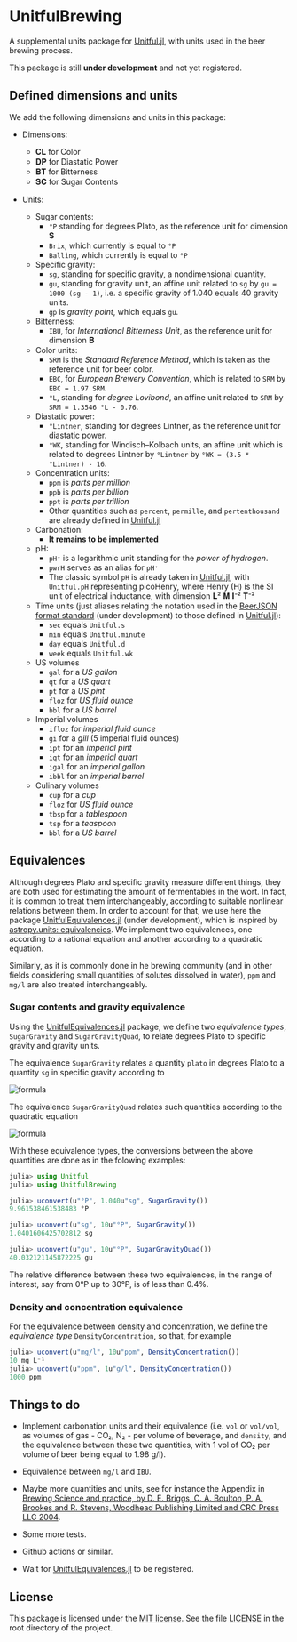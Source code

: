 # UnitfulBrewing

A supplemental units package for [Unitful.jl](https://github.com/PainterQubits/Unitful.jl), with units used in the beer brewing process.

This package is still **under development** and not yet registered.

## Defined dimensions and units

We add the following dimensions and units in this package:

- Dimensions:
  - 𝐂𝐋 for Color
  - 𝐃𝐏 for Diastatic Power
  - 𝐁𝐓 for Bitterness
  - 𝐒𝐂 for Sugar Contents

- Units:
  - Sugar contents:
    - `°P` standing for degrees Plato, as the reference unit for dimension 𝐒
    - `Brix`, which currently is equal to `°P`
    - `Balling`, which currently is equal to `°P`
  - Specific gravity:
    - `sg`, standing for specific gravity, a nondimensional quantity.
    - `gu`, standing for gravity unit, an affine unit related to `sg` by `gu = 1000 (sg - 1)`, i.e. a specific gravity of 1.040 equals 40 gravity units.
    - `gp` is *gravity point*, which equals `gu`.
  - Bitterness:
    - `IBU`, for *International Bitterness Unit*, as the reference unit for dimension 𝐁
  - Color units:
    - `SRM` is the *Standard Reference Method*, which is taken as the reference unit for beer color.
    - `EBC`, for *European Brewery Convention*, which is related to `SRM` by `EBC = 1.97 SRM`.
    - `°L`, standing for *degree Lovibond*, an affine unit related to `SRM` by `SRM = 1.3546 °L - 0.76`.
  - Diastatic power:
    - `°Lintner`, standing for degrees Lintner, as the reference unit for diastatic power.
    - `°WK`, standing for Windisch–Kolbach units, an affine unit which is related to degrees Lintner by `°Lintner` by `°WK = (3.5 * °Lintner) - 16`.
  - Concentration units:
    - `ppm` is *parts per million*
    - `ppb` is *parts per billion*
    - `ppt` is *parts per trillion*
    - Other quantities such as `percent`, `permille`, and `pertenthousand` are already defined in [Unitful.jl](https://github.com/PainterQubits/Unitful.jl)
  - Carbonation:
    - **It remains to be implemented**
  - pH:
    - `pH⁺` is a logarithmic unit standing for the *power of hydrogen*.
    - `pwrH` serves as an alias for `pH⁺`
    - The classic symbol `pH` is already taken in [Unitful.jl](https://github.com/PainterQubits/Unitful.jl), with `Unitful.pH` representing picoHenry, where Henry (H) is the SI unit of electrical inductance, with dimension 𝐋² 𝐌 𝐈⁻² 𝐓⁻²
  - Time units (just aliases relating the notation used in the [BeerJSON format standard](https://github.com/beerjson/beerjson) (under development) to those defined in [Unitful.jl](https://github.com/PainterQubits/Unitful.jl)):
    - `sec` equals `Unitful.s`
    - `min` equals `Unitful.minute`
    - `day` equals `Unitful.d`
    - `week` equals `Unitful.wk`
  - US volumes
    - `gal` for a *US gallon*
    - `qt` for a *US quart*
    - `pt` for a *US pint*
    - `floz` for *US fluid ounce*
    - `bbl` for a *US barrel*
  - Imperial volumes
    - `ifloz` for *imperial fluid ounce*
    - `gi` for a *gill* (5 imperial fluid ounces)
    - `ipt` for an *imperial pint*
    - `iqt` for an *imperial quart*
    - `igal` for an *imperial gallon*
    - `ibbl` for an *imperial barrel*
  - Culinary volumes
    - `cup` for a *cup*
    - `floz` for *US fluid ounce*
    - `tbsp` for a *tablespoon*
    - `tsp` for a *teaspoon*
    - `bbl` for a *US barrel*

## Equivalences

Although degrees Plato and specific gravity measure different things, they are both used for estimating the amount of fermentables in the wort. In fact, it is common to treat them interchangeably, according to suitable nonlinear relations between them. In order to account for that, we use here the package [UnitfulEquivalences.jl](https://github.com/sostock/UnitfulEquivalences.jl) (under development), which is inspired by [astropy.units: equivalencies](https://docs.astropy.org/en/stable/units/equivalencies.html). We implement two equivalences, one according to a rational equation and another according to a quadratic equation.

Similarly, as it is commonly done in he brewing community (and in other fields considering small quantities of solutes dissolved in water), `ppm` and `mg/l` are also treated interchangeably.

### Sugar contents and gravity equivalence

Using the [UnitfulEquivalences.jl](https://github.com/sostock/UnitfulEquivalences.jl) package, we define two *equivalence types*, `SugarGravity` and `SugarGravityQuad`, to relate degrees Plato to specific gravity and gravity units.

The equivalence `SugarGravity` relates a quantity `plato` in degrees Plato to a quantity `sg` in specific gravity according to

![formula](https://render.githubusercontent.com/render/math?math=\text{Plato}=259\left(1-\displaystyle\frac{1}{\text{sg}}\right))

The equivalence `SugarGravityQuad` relates such quantities according to the quadratic equation

![formula](https://render.githubusercontent.com/render/math?math=\text{Plato}=668.72\text{sg}-463.37-205.35\text{sg}^2)

With these equivalence types, the conversions between the above quantities are done as in the folowing examples:

```julia
julia> using Unitful
julia> using UnitfulBrewing

julia> uconvert(u"°P", 1.040u"sg", SugarGravity())
9.961538461538483 °P

julia> uconvert(u"sg", 10u"°P", SugarGravity())
1.0401606425702812 sg

julia> uconvert(u"gu", 10u"°P", SugarGravityQuad())
40.032121145872225 gu
```

The relative difference between these two equivalences, in the range of interest, say from 0°P up to 30°P, is of less than 0.4%.

### Density and concentration equivalence

For the equivalence between density and concentration, we define the *equivalence type* `DensityConcentration`, so that, for example

```julia
julia> uconvert(u"mg/l", 10u"ppm", DensityConcentration())
10 mg L⁻¹
julia> uconvert(u"ppm", 1u"g/l", DensityConcentration())
1000 ppm
```

## Things to do

- Implement carbonation units and their equivalence (i.e. `vol` or `vol/vol`, as volumes of gas - CO₂, N₂ - per volume of beverage, and `density`, and the equivalence between these two quantities, with 1 vol of CO₂ per volume of beer being equal to 1.98 g/l).

- Equivalence between `mg/l` and `IBU`.

- Maybe more quantities and units, see for instance the Appendix in [Brewing Science and practice, by D. E. Briggs, C. A. Boulton, P. A. Brookes and R. Stevens, Woodhead Publishing Limited and CRC Press LLC 2004](https://www.amazon.com/Brewing-Practice-Publishing-Technology-Nutrition/dp/1855734907).

- Some more tests.

- Github actions or similar.

- Wait for [UnitfulEquivalences.jl](https://github.com/sostock/UnitfulEquivalences.jl) to be registered.

## License

This package is licensed under the [MIT license](https://opensource.org/licenses/MIT). See the file [LICENSE](LICENSE) in the root directory of the project.

